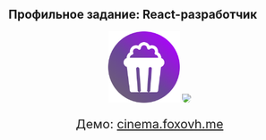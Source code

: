 ## Профильное задание: React-разработчик

<p align="center">
    <img style="width: 128px" src="assets/logo.png"/>
    <img style="padding-top: 32px; width: 85%; border-radius: 12px;" src="assets/screenshot.png"/>
    <p style="font-size: 22px;" align="center">Демо: <a href="https://cinema.foxovh.me">cinema.foxovh.me</a></p>
</p>